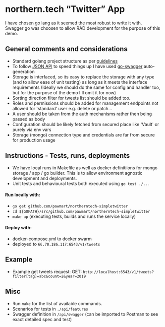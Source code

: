 # northern.tech “Twitter” App

I have chosen go lang as it seemed the most robust to write it with. Swagger go was choosen to allow RAD development for the purpose of this demo.

## General comments and considerations

- Standard golang project structure as per [quidelines](https://github.com/golang-standards/project-layout)
- To follow [JSON API](https://jsonapi.org/) to speed things up I have used [go-swagger](https://github.com/go-swagger/go-swagger) auto-generation
- Storage is interfaced, so its easy to replace the storage with any type (and to allow ease of unit testing) as long as it meets the interface requirements (Ideally we should do the same for config and handler too, but for the purpose of the demo I'll omit it for now)
- Sorting direction filter for tweets list should be added too.
- Roles and permissions should be added for management endpoints not allowed for 'standard' user e.g. delete or patch...
- A user should be taken from the auth mechanisms rather then being passed as body
- Configuration should be likely fetched from secured place like 'Vault' or purely via env vars
- Storage (mongo) connection type and credentials are far from secure for production usage

## Instructions - Tests, runs, deployments

- We have local runs in Makefile as well as docker definitiions for mongo storage / app / go builder. This is to allow environment agnostic development and deployments.
- Unit tests and behavioural tests both executed using `go test ./...`

#### Run locally with:
- `go get github.com/pawmart/northerntech-simpletwitter`
- `cd ${GOPATH}/src/github.com/pawmart/northerntech-simpletwitter`
- `make up` (executing tests, builds and runs the service locally)

#### Deploy with:
- docker-compose.yml to docker swarm
- deployed to `66.70.186.117:6543/v1/tweets`

## Example

- Example get tweets request: GET: `http://localhost:6543/v1/tweets?filter[tag]=abc&count=2&year=2019`

## Misc

- Run `make` for the list of available commands.
- Scenarios for tests in `./api/features`
- Swagger definition in `/api/swagger` (can be imported to Postman to see exact detailed spec and test)

